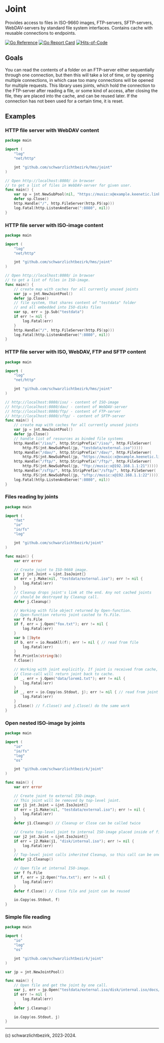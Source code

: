 # Joint

Provides access to files in ISO-9660 images, FTP-servers, SFTP-servers, WebDAV-servers by standard file system interfaces. Contains cache with reusable connections to endpoints.

[![Go Reference](https://pkg.go.dev/badge/github.com/schwarzlichtbezirk/joint.svg)](https://pkg.go.dev/github.com/schwarzlichtbezirk/joint)
[![Go Report Card](https://goreportcard.com/badge/github.com/schwarzlichtbezirk/joint)](https://goreportcard.com/report/github.com/schwarzlichtbezirk/joint)
[![Hits-of-Code](https://hitsofcode.com/github/schwarzlichtbezirk/joint?branch=main)](https://hitsofcode.com/github/schwarzlichtbezirk/joint/view?branch=main)

## Goals

You can read the contents of a folder on an FTP-server either sequentially through one connection, but then this will take a lot of time, or by opening multiple connections, in which case too many connections will be opened for multiple requests. This library uses joints, which hold the connection to the FTP-server after reading a file, or some kind of access, after closing the file, they are placed into the cache, and can be reused later. If the connection has not been used for a certain time, it is reset.

## Examples

### HTTP file server with WebDAV content

```go
package main

import (
    "log"
    "net/http"

    jnt "github.com/schwarzlichtbezirk/hms/joint"
)

// Open http://localhost:8080/ in browser
// to get a list of files in WebDAV-server for given user.
func main() {
    var sp = jnt.NewSubPool(nil, "https://music:x@example.keenetic.link/webdav/")
    defer sp.Close()
    http.Handle("/", http.FileServer(http.FS(sp)))
    log.Fatal(http.ListenAndServe(":8080", nil))
}
```

### HTTP file server with ISO-image content

```go
package main

import (
    "log"
    "net/http"

    jnt "github.com/schwarzlichtbezirk/hms/joint"
)

// Open http://localhost:8080/ in browser
// to get a list of files in ISO-image.
func main() {
    // create map with caches for all currently unused joints
    var jp = jnt.NewJointPool()
    defer jp.Close()
    // file system, that shares content of "testdata" folder
    // and all embedded into ISO-disks files
    var sp, err = jp.Sub("testdata")
    if err != nil {
        log.Fatal(err)
    }
    http.Handle("/", http.FileServer(http.FS(sp)))
    log.Fatal(http.ListenAndServe(":8080", nil))
}
```

### HTTP file server with ISO, WebDAV, FTP and SFTP content

```go
package main

import (
    "log"
    "net/http"

    jnt "github.com/schwarzlichtbezirk/hms/joint"
)

// http://localhost:8080/iso/ - content of ISO-image
// http://localhost:8080/dav/ - content of WebDAV-server
// http://localhost:8080/ftp/ - content of FTP-server
// http://localhost:8080/sftp/ - content of SFTP-server
func main() {
    // create map with caches for all currently unused joints
    var jp = jnt.NewJointPool()
    defer jp.Close()
    // handle list of resources as binded file systems
    http.Handle("/iso/", http.StripPrefix("/iso/", http.FileServer(
        http.FS(jnt.NewSubPool(jp, "testdata/external.iso")))))
    http.Handle("/dav/", http.StripPrefix("/dav/", http.FileServer(
        http.FS(jnt.NewSubPool(jp, "https://music:x@example.keenetic.link/webdav/")))))
    http.Handle("/ftp/", http.StripPrefix("/ftp/", http.FileServer(
        http.FS(jnt.NewSubPool(jp, "ftp://music:x@192.168.1.1:21")))))
    http.Handle("/sftp/", http.StripPrefix("/sftp/", http.FileServer(
        http.FS(jnt.NewSubPool(jp, "sftp://music:x@192.168.1.1:22")))))
    log.Fatal(http.ListenAndServe(":8080", nil))
}
```

### Files reading by joints

```go
package main

import (
    "fmt"
    "io"
    "io/fs"
    "log"

    jnt "github.com/schwarzlichtbezirk/joint"
)

func main() {
    var err error

    // Create joint to ISO-9660 image.
    var j jnt.Joint = &jnt.IsoJoint{}
    if err = j.Make(nil, "testdata/external.iso"); err != nil {
        log.Fatal(err)
    }
    // Cleanup drops joint's link at the end. Any not cached joints
    // should be destroyed by Cleanup call.
    defer j.Cleanup()

    // Working with file object returned by Open-function.
    // Open-function returns joint casted to fs.File.
    var f fs.File
    if f, err = j.Open("fox.txt"); err != nil {
        log.Fatal(err)
    }
    var b []byte
    if b, err = io.ReadAll(f); err != nil { // read from file
        log.Fatal(err)
    }
    fmt.Println(string(b))
    f.Close()

    // Working with joint explicitly. If joint is received from cache,
    // Close-call will return joint back to cache.
    if _, err = j.Open("data/lorem1.txt"); err != nil {
        log.Fatal(err)
    }
    if _, err = io.Copy(os.Stdout, j); err != nil { // read from joint
        log.Fatal(err)
    }
    j.Close() // f.Close() and j.Close() do the same work
}
```

### Open nested ISO-image by joints

```go
package main

import (
    "io"
    "io/fs"
    "log"
    "os"

    jnt "github.com/schwarzlichtbezirk/joint"
)

func main() {
    var err error

    // Create joint to external ISO-image.
    // This joint will be removed by top-level joint.
    var j1 jnt.Joint = &jnt.IsoJoint{}
    if err = j1.Make(nil, "testdata/external.iso"); err != nil {
        log.Fatal(err)
    }
    defer j1.Cleanup() // Cleanup or Close can be called twice

    // Create top-level joint to internal ISO-image placed inside of first.
    var j2 jnt.Joint = &jnt.IsoJoint{}
    if err = j2.Make(j1, "disk/internal.iso"); err != nil {
        log.Fatal(err)
    }
    // Top-level joint calls inherited Cleanup, so this call can be one.
    defer j2.Cleanup()

    // Open file at internal ISO-image.
    var f fs.File
    if f, err = j2.Open("fox.txt"); err != nil {
        log.Fatal(err)
    }
    defer f.Close() // Close file and joint can be reused

    io.Copy(os.Stdout, f)
}
```

### Simple file reading

```go
package main

import (
    "io"
    "log"
    "os"

    jnt "github.com/schwarzlichtbezirk/joint"
)

var jp = jnt.NewJointPool()

func main() {
    // Open file and get the joint by one call.
    var j, err = jp.Open("testdata/external.iso/disk/internal.iso/docs/doc1.txt")
    if err != nil {
        log.Fatal(err)
    }
    defer j.Cleanup()

    io.Copy(os.Stdout, j)
}
```

---
(c) schwarzlichtbezirk, 2023-2024.
